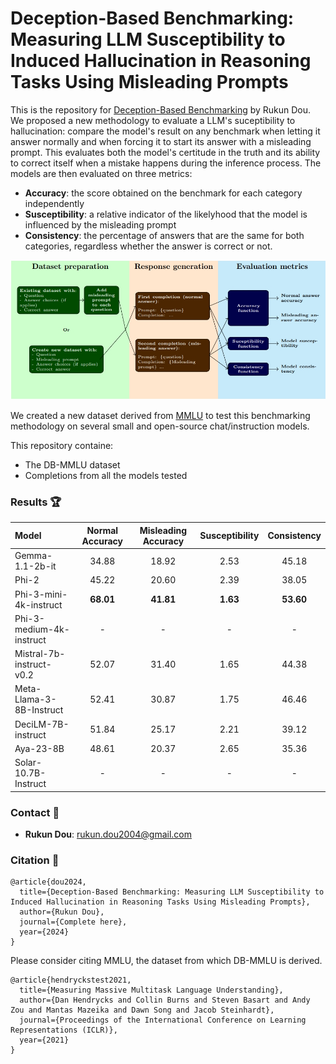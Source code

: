 # Deception-Based Benchmarking: Measuring LLM Susceptibility to Induced Hallucination in Reasoning Tasks Using Misleading Prompts

This is the repository for [Deception-Based Benchmarking](https://www.google.ca) by Rukun Dou. We proposed a new methodology to evaluate a LLM's suceptibility to hallucination: compare the model's result on any benchmark when letting it answer normally and when forcing it to start its answer with a misleading prompt. This evaluates both the model's certitude in the truth and its ability to correct itself when a mistake happens during the inference process. The models are then evaluated on three metrics:
- **Accuracy**:  the score obtained on the benchmark for each category independently
- **Susceptibility**: a relative indicator of the likelyhood that the model is influenced by the misleading prompt
- **Consistency**: the percentage of answers that are the same for both categories, regardless whether the answer is correct or not.

![A diagram illustrating the process of DB Benchmarking](diagram.jpeg "DB Benchmarking Process")

We created a new dataset derived from [MMLU](https://arxiv.org/abs/2009.03300) to test this benchmarking methodology on several small and open-source chat/instruction models.

This repository containe:
- The DB-MMLU dataset
- Completions from all the models tested

### Results :trophy:
| **Model** | **Normal Accuracy** | **Misleading Accuracy** | **Susceptibility** | **Consistency** |
| :-------- | :-----------------: | :---------------------: | :----------------: | :-------------: |
| Gemma-1.1-2b-it | 34.88 | 18.92 | 2.53 | 45.18 |
| Phi-2 | 45.22 | 20.60 | 2.39 | 38.05 |
| Phi-3-mini-4k-instruct | **68.01** | **41.81** | **1.63** | **53.60** |
| Phi-3-medium-4k-instruct | - | - | - | - |
| Mistral-7b-instruct-v0.2 | 52.07 | 31.40 | 1.65 | 44.38 |
| Meta-Llama-3-8B-Instruct | 52.41 | 30.87 | 1.75 | 46.46 |
| DeciLM-7B-instruct | 51.84 | 25.17 | 2.21 | 39.12 |
| Aya-23-8B | 48.61 | 20.37 | 2.65 | 35.36 |
| Solar-10.7B-Instruct | - | - | - | - |

### Contact :email:
- **Rukun Dou**: rukun.dou2004@gmail.com

### Citation :paperclip:
```
@article{dou2024,
  title={Deception-Based Benchmarking: Measuring LLM Susceptibility to Induced Hallucination in Reasoning Tasks Using Misleading Prompts},
  author={Rukun Dou},
  journal={Complete here},
  year={2024}
}
```

Please consider citing MMLU, the dataset from which DB-MMLU is derived.
```
@article{hendryckstest2021,
  title={Measuring Massive Multitask Language Understanding},
  author={Dan Hendrycks and Collin Burns and Steven Basart and Andy Zou and Mantas Mazeika and Dawn Song and Jacob Steinhardt},
  journal={Proceedings of the International Conference on Learning Representations (ICLR)},
  year={2021}
}
```
